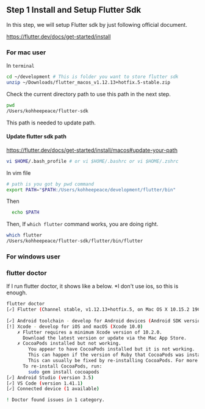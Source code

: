 ## Step 1 Install and Setup Flutter Sdk
In this step, we will setup Flutter sdk by just following official document.

https://flutter.dev/docs/get-started/install

### For mac user

In `terminal`
```bash
cd ~/development # This is folder you want to store flutter sdk
unzip ~/Downloads/flutter_macos_v1.12.13+hotfix.5-stable.zip
```

Check the current directory path to use this path in the next step.
```bash
pwd
/Users/kohheepeace/flutter-sdk
```

This path is needed to update path.

#### Update flutter sdk path
https://flutter.dev/docs/get-started/install/macos#update-your-path

```bash
vi $HOME/.bash_profile # or vi $HOME/.bashrc or vi $HOME/.zshrc
```

In vim file

```bash
# path is you got by pwd command
export PATH="$PATH:/Users/kohheepeace/development/flutter/bin"
```

Then

```bash
  echo $PATH
```

Then, If `which flutter` command works, you are doing right.

```bash
which flutter
/Users/kohheepeace/flutter-sdk/flutter/bin/flutter
```

### For windows user


### flutter doctor
If I run flutter doctor, it shows like a below.
*I don't use ios, so this is enough.
```bash
flutter doctor
[✓] Flutter (Channel stable, v1.12.13+hotfix.5, on Mac OS X 10.15.2 19C57, locale en-JP)
 
[✓] Android toolchain - develop for Android devices (Android SDK version 29.0.2)
[!] Xcode - develop for iOS and macOS (Xcode 10.0)
    ✗ Flutter requires a minimum Xcode version of 10.2.0.
      Download the latest version or update via the Mac App Store.
    ✗ CocoaPods installed but not working.
        You appear to have CocoaPods installed but it is not working.
        This can happen if the version of Ruby that CocoaPods was installed with is different from the one being used to invoke it.
        This can usually be fixed by re-installing CocoaPods. For more info, see https://github.com/flutter/flutter/issues/14293.
      To re-install CocoaPods, run:
        sudo gem install cocoapods
[✓] Android Studio (version 3.5)
[✓] VS Code (version 1.41.1)
[✓] Connected device (1 available)

! Doctor found issues in 1 category.
```

